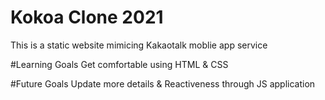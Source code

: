 # Kokoa Clone 2021
This is a static website mimicing Kakaotalk moblie app service 

#Learning Goals
Get comfortable using HTML & CSS 

#Future Goals
Update more details & Reactiveness through JS application
